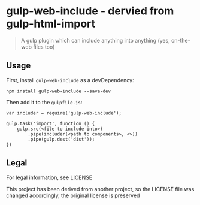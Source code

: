 # gulp-web-include - dervied from gulp-html-import
> A gulp plugin which can include anything into anything (yes, on-the-web files too)

## Usage
First, install `gulp-web-include` as a devDependency:
```
npm install gulp-web-include --save-dev
```
Then add it to the `gulpfile.js`:
```
var includer = require('gulp-web-include');

gulp.task('import', function () {
    gulp.src(<file to include into>)
        .pipe(includer(<path to components>, <>))
        .pipe(gulp.dest('dist')); 
})
```

## Legal
For legal information, see LICENSE

This project has been derived from another project, so the LICENSE file was changed accordingly, the original license is preserved
